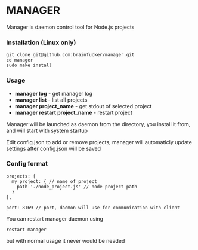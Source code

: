 MANAGER
=======

Manager is daemon control tool for Node.js projects

### Installation (Linux only)
```
git clone git@github.com:brainfucker/manager.git
cd manager
sudo make install
```

### Usage
* **manager log** - get manager log
* **manager list** - list all projects
* **manager project_name** - get stdout of selected project
* **manager restart project_name** - restart project

Manager will be launched as daemon from the directory, you install it from, and will start with system startup

Edit config.json to add or remove projects, manager will automaticly update settings after config.json will be saved

### Config format
```
projects: {
  my_project: { // name of project
    path './node_project.js' // node project path
  }
},

port: 8169 // port, daemon will use for communication with client
```

You can restart manager daemon using
```
restart manager
```
but with normal usage it never would be neaded
